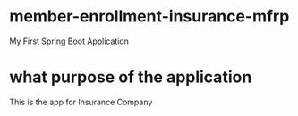 # member-enrollment-insurance-mfrp
My First Spring Boot Application
# what purpose of the application
This is the app for Insurance Company
